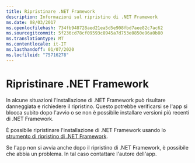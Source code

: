 ```yaml
---
title: Ripristinare .NET Framework
description: Informazioni sul ripristino di .NET Framework
ms.date: 08/03/2017
ms.openlocfilehash: 734fb948728aed21ea5d5e908fbd7aee82c7ac62
ms.sourcegitcommit: 5f236cd78cf09593c8945a7d753e0850e96a0b80
ms.translationtype: MT
ms.contentlocale: it-IT
ms.lasthandoff: 01/07/2020
ms.locfileid: "75716278"
---
```

# <a name="repair-the-net-framework"></a>Ripristinare .NET Framework

In alcune situazioni l'installazione di .NET Framework può risultare danneggiata e richiedere il ripristino. Questo potrebbe verificarsi se l'app si blocca subito dopo l'avvio o se non è possibile installare versioni più recenti di .NET Framework.

È possibile ripristinare l'installazione di .NET Framework usando lo [strumento di ripristino di .NET Framework](https://download.microsoft.com/download/2/B/D/2BDE5459-2225-48B8-830C-AE19CAF038F1/NetFxRepairTool.exe).

Se l'app non si avvia anche dopo il ripristino di .NET Framework, è possibile che abbia un problema. In tal caso contattare l'autore dell'app.
